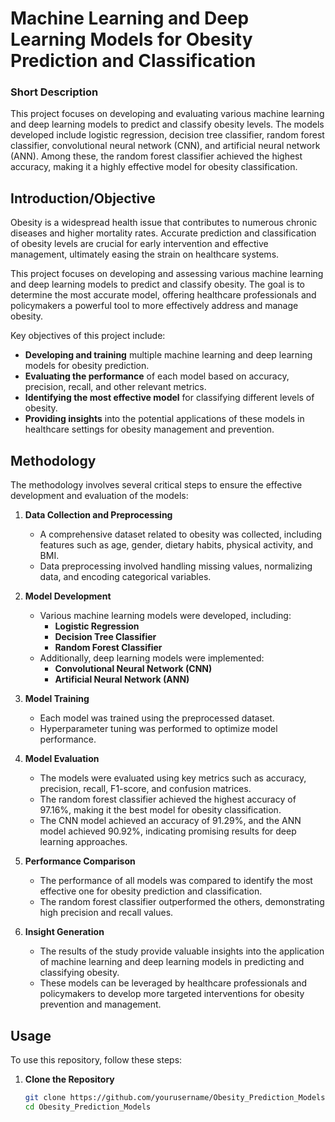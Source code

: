 # Machine Learning and Deep Learning Models for Obesity Prediction and Classification


### Short Description
This project focuses on developing and evaluating various machine learning and deep learning models to predict and classify obesity levels. The models developed include logistic regression, decision tree classifier, random forest classifier, convolutional neural network (CNN), and artificial neural network (ANN). Among these, the random forest classifier achieved the highest accuracy, making it a highly effective model for obesity classification.

## Introduction/Objective
Obesity is a widespread health issue that contributes to numerous chronic diseases and higher mortality rates. Accurate prediction and classification of obesity levels are crucial for early intervention and effective management, ultimately easing the strain on healthcare systems.

This project focuses on developing and assessing various machine learning and deep learning models to predict and classify obesity. The goal is to determine the most accurate model, offering healthcare professionals and policymakers a powerful tool to more effectively address and manage obesity.

Key objectives of this project include:

- **Developing and training** multiple machine learning and deep learning models for obesity prediction.
- **Evaluating the performance** of each model based on accuracy, precision, recall, and other relevant metrics.
- **Identifying the most effective model** for classifying different levels of obesity.
- **Providing insights** into the potential applications of these models in healthcare settings for obesity management and prevention.

## Methodology
The methodology involves several critical steps to ensure the effective development and evaluation of the models:

1. **Data Collection and Preprocessing**
   - A comprehensive dataset related to obesity was collected, including features such as age, gender, dietary habits, physical activity, and BMI.
   - Data preprocessing involved handling missing values, normalizing data, and encoding categorical variables.

2. **Model Development**
   - Various machine learning models were developed, including:
     - **Logistic Regression**
     - **Decision Tree Classifier**
     - **Random Forest Classifier**
   - Additionally, deep learning models were implemented:
     - **Convolutional Neural Network (CNN)**
     - **Artificial Neural Network (ANN)**

3. **Model Training**
   - Each model was trained using the preprocessed dataset.
   - Hyperparameter tuning was performed to optimize model performance.

4. **Model Evaluation**
   - The models were evaluated using key metrics such as accuracy, precision, recall, F1-score, and confusion matrices.
   - The random forest classifier achieved the highest accuracy of 97.16%, making it the best model for obesity classification.
   - The CNN model achieved an accuracy of 91.29%, and the ANN model achieved 90.92%, indicating promising results for deep learning approaches.

5. **Performance Comparison**
   - The performance of all models was compared to identify the most effective one for obesity prediction and classification.
   - The random forest classifier outperformed the others, demonstrating high precision and recall values.

6. **Insight Generation**
   - The results of the study provide valuable insights into the application of machine learning and deep learning models in predicting and classifying obesity.
   - These models can be leveraged by healthcare professionals and policymakers to develop more targeted interventions for obesity prevention and management.

## Usage
To use this repository, follow these steps:

1. **Clone the Repository**
   ```bash
   git clone https://github.com/yourusername/Obesity_Prediction_Models.git
   cd Obesity_Prediction_Models